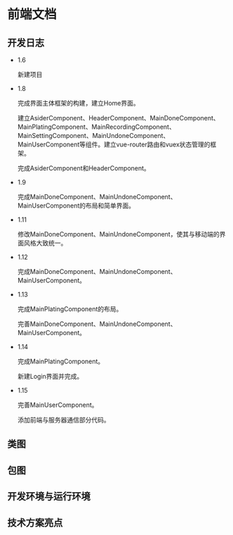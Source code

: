 # 前端文档

## 开发日志

+ 1.6

  新建项目

+ 1.8

  完成界面主体框架的构建，建立Home界面。

  建立AsiderComponent、HeaderComponent、MainDoneComponent、MainPlatingComponent、MainRecordingComponent、MainSettingComponent、MainUndoneComponent、MainUserComponent等组件。建立vue-router路由和vuex状态管理的框架。

  完成AsiderComponent和HeaderComponent。

+ 1.9

  完成MainDoneComponent、MainUndoneComponent、MainUserComponent的布局和简单界面。

+ 1.11

  修改MainDoneComponent、MainUndoneComponent，使其与移动端的界面风格大致统一。

+ 1.12

  完成MainDoneComponent、MainUndoneComponent、MainUserComponent。

+ 1.13

  完成MainPlatingComponent的布局。

  完善MainDoneComponent、MainUndoneComponent、MainUserComponent。

+ 1.14

  完成MainPlatingComponent。

  新建Login界面并完成。

+ 1.15

  完善MainUserComponent。

  添加前端与服务器通信部分代码。

## 类图



## 包图



## 开发环境与运行环境



## 技术方案亮点
